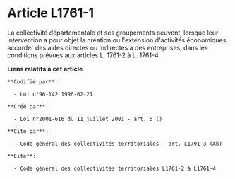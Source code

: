 # Article L1761-1

La collectivité départementale et ses groupements peuvent, lorsque leur intervention a pour objet la création ou l'extension
d'activités économiques, accorder des aides directes ou indirectes à des entreprises, dans les conditions prévues aux
articles L. 1761-2 à L. 1761-4.

**Liens relatifs à cet article**

	**Codifié par**:

	  - Loi n°96-142 1996-02-21

	**Créé par**:

	  - Loi n°2001-616 du 11 juillet 2001 - art. 5 ()

	**Cité par**:

	  - Code général des collectivités territoriales - art. L1791-3 (Ab)

	**Cite**:

	  - Code général des collectivités territoriales L1761-2 à L1761-4
